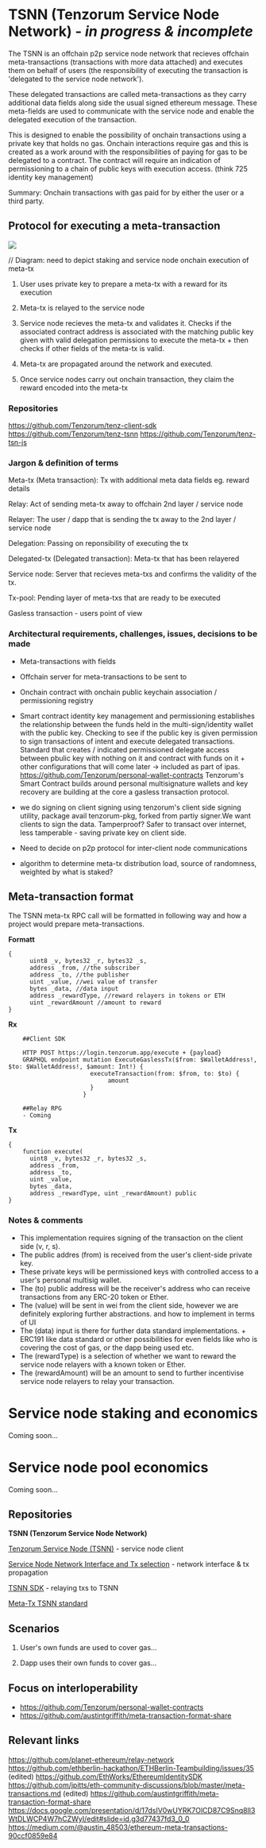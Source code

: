 # TSNN (Tenzorum Service Node Network) - *in progress & incomplete*

The TSNN is an offchain p2p service node network that recieves offchain meta-transactions (transactions with more data attached) and executes them on behalf of users (the responsibility of executing the transaction is 'delegated to the service node network').

These delegated transactions are called meta-transactions as they carry additional data fields along side the usual signed ethereum message. These meta-fields are used to communicate with the service node and enable the delegated execution of the transaction.

This is designed to enable the possibility of onchain transactions using a private key that holds no gas. Onchain interactions require gas and this is created as a work around with the responsibilities of paying for gas to be delegated to a contract. The contract will require an indication of permissioning to a chain of public keys with execution access. (think 725 identity key management)

Summary: Onchain transactions with gas paid for by either the user or a third party.

## Protocol for executing a meta-transaction

![](https://i.imgur.com/tY0PHGi.png)

// Diagram: need to depict staking and service node onchain execution of meta-tx

1. User uses private key to prepare a meta-tx with a reward for its execution

2. Meta-tx is relayed to the service node

3. Service node recieves the meta-tx and validates it. Checks if the associated contract address is associated with the matching public key given with valid delegation permissions to execute the meta-tx + then checks if other fields of the meta-tx is valid.

4. Meta-tx are propagated around the network and executed.

5. Once service nodes carry out onchain transaction, they claim the reward encoded into the meta-tx

### Repositories

https://github.com/Tenzorum/tenz-client-sdk
https://github.com/Tenzorum/tenz-tsnn
https://github.com/Tenzorum/tenz-tsn-js

### Jargon & definition of terms

Meta-tx (Meta transaction): Tx with additional meta data fields eg. reward details

Relay: Act of sending meta-tx away to offchain 2nd layer / service node

Relayer: The user / dapp that is sending the tx away to the 2nd layer / service node

Delegation: Passing on reponsibility of executing the tx

Delegated-tx (Delegated transaction): Meta-tx that has been relayered

Service node: Server that recieves meta-txs and confirms the validity of the tx.

Tx-pool: Pending layer of meta-txs that are ready to be executed

Gasless transaction - users point of view

### Architectural requirements, challenges, issues, decisions to be made

- Meta-transactions with fields
- Offchain server for meta-transactions to be sent to
- Onchain contract with onchain public keychain association / permissioning registry
- Smart contract identity key management and permissioning establishes the relationship between the funds held in the multi-sign/identity wallet with the public key. Checking to see if the public key is given permission to sign transactions of intent and execute delegated transactions. Standard that creates / indicated permissioned delegate access between pbulic key with nothing on it and contract with funds on it + other configurations that will come later -> included as part of ipas. https://github.com/Tenzorum/personal-wallet-contracts Tenzorum's Smart Contract builds around personal multisignature wallets and key recovery are building at the core a gasless transaction protocol. 
- we do signing on client signing using tenzorum's client side signing utility, package avail tenzorum-pkg, forked from partiy signer.We want clients to sign the data. Tamperproof? Safer to transact over internet, less tamperable - saving private key on client side. 

- Need to decide on p2p protocol for inter-client node communications

- algorithm to determine meta-tx distribution load, source of randomness, weighted by what is staked?

## Meta-transaction format

The TSNN meta-tx RPC call will be formatted in following way and how a project would prepare meta-transactions.

**Formatt**
```
{
      uint8 _v, bytes32 _r, bytes32 _s,
      address _from, //the subscriber
      address _to, //the publisher
      uint _value, //wei value of transfer
      bytes _data, //data input
      address _rewardType, //reward relayers in tokens or ETH
      uint _rewardAmount //amount to reward
}
```

**Rx**

```
    ##Client SDK

    HTTP POST https://login.tenzorum.app/execute + {payload}
    GRAPHQL endpoint mutation ExecuteGaslessTx($from: $WalletAddress!, $to: $WalletAddress!, $amount: Int!) {
                       executeTransaction(from: $from, to: $to) {
                            amount
                       }
                     }

    ##Relay RPG
    - Coming
```

**Tx**
```
{
    function execute(
      uint8 _v, bytes32 _r, bytes32 _s,
      address _from,
      address _to,
      uint _value,
      bytes _data,
      address _rewardType, uint _rewardAmount) public
}
```

### Notes & comments

- This implementation requires signing of the transaction on the client side (v, r, s).
- The public addres (from) is received from the user's client-side private key. 
- These private keys will be permissioned keys with controlled access to a user's personal multisig wallet. 
- The (to) public address will be the receiver's address who can receive transactions from any ERC-20 token or Ether. 
- The (value) will be sent in wei from the client side, however we are definitely exploring further abstractions. and how to implement in terms of UI
- The (data) input is there for further data standard implementations. + ERC191 like data standard or other possibilities for even fields like who is covering the cost of gas, or the dapp being used etc.
- The (rewardType) is a selection of whether we want to reward the service node relayers with a known token or Ether. 
- The (rewardAmount) will be an amount to send to further incentivise service node relayers to relay your transaction. 

# Service node staking and economics

Coming soon...

# Service node pool economics

Coming soon...

## Repositories

**TSNN (Tenzorum Service Node Network)**

[Tenzorum Service Node (TSNN)](https://github.com/Tenzorum/TSNN-Service-Node) - service node client

[Service Node Network Interface and Tx selection](https://github.com/Tenzorum/TSNN-network-interface) - network interface & tx propagation

[TSNN SDK](https://github.com/Tenzorum/TSNN-client-sdk) - relaying txs to TSNN

[Meta-Tx TSNN standard](https://github.com/Tenzorum/meta-transaction-format-share)

## Scenarios

1. User's own funds are used to cover gas...

2. Dapp uses their own funds to cover gas...


## Focus on interloperability

+ https://github.com/Tenzorum/personal-wallet-contracts
+ https://github.com/austintgriffith/meta-transaction-format-share

## Relevant links

https://github.com/planet-ethereum/relay-network
https://github.com/ethberlin-hackathon/ETHBerlin-Teambuilding/issues/35 (edited)
https://github.com/EthWorks/EthereumIdentitySDK
https://github.com/jpitts/eth-community-discussions/blob/master/meta-transactions.md (edited)
https://github.com/austintgriffith/meta-transaction-format-share
https://docs.google.com/presentation/d/17dsIV0wUYRK7OlCD87C9Snq8lI3WtDLWCP4W7hCZWyI/edit#slide=id.g3d77437fd3_0_0
https://medium.com/@austin_48503/ethereum-meta-transactions-90ccf0859e84

